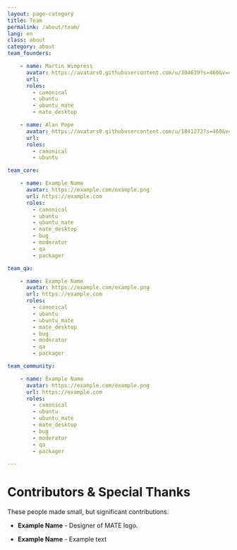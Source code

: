 ```yaml
---
layout: page-category
title: Team
permalink: /about/team/
lang: en
class: about
category: about
team_founders:

    - name: Martin Wimpress
      avatar: https://avatars0.githubusercontent.com/u/304639?s=460&v=4
      url:
      roles:
        - canonical
        - ubuntu
        - ubuntu_mate
        - mate_desktop

    - name: Alan Pope
      avatar: https://avatars0.githubusercontent.com/u/1841272?s=460&v=4
      url:
      roles:
        - canonical
        - ubuntu

team_core:

    - name: Example Name
      avatar: https://example.com/example.png
      url: https://example.com
      roles:
        - canonical
        - ubuntu
        - ubuntu_mate
        - mate_desktop
        - bug
        - moderator
        - qa
        - packager

team_qa:

    - name: Example Name
      avatar: https://example.com/example.png
      url: https://example.com
      roles:
        - canonical
        - ubuntu
        - ubuntu_mate
        - mate_desktop
        - bug
        - moderator
        - qa
        - packager

team_community:

    - name: Example Name
      avatar: https://example.com/example.png
      url: https://example.com
      roles:
        - canonical
        - ubuntu
        - ubuntu_mate
        - mate_desktop
        - bug
        - moderator
        - qa
        - packager

---
```


# Contributors & Special Thanks

These people made small, but significant contributions.

* **Example Name** - Designer of MATE logo.

* **Example Name** - Example text
